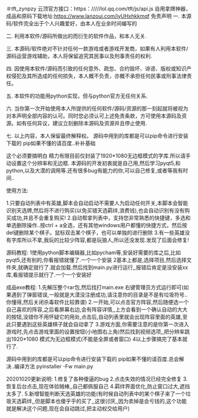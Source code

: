＃tft_zynpzy
云顶官方接口：https：/////lol.qq.com/tft/js/api.js
自用拿牌神器，成品和原码下载地址:https://www.lanzoui.com/iyUHxhkkmqf
免责声明
一. 本源码/软件完全出于个人兴趣爱好，由本人在业余时间编写的

二. 利用本软件/源码所做出的而衍生的软件作品，和本人无关.

三. 本源码/软件绝对不针对任何一款游戏或者游戏开发商，如果有人利用本软件/源码运营游戏辅助，本人将保留追究其民事以及刑事责任的权利.

四. 因使用本软件/源码而引致的任何意外、疏忽、合约毁坏、诽谤、版权或知识产权侵犯及其所造成的任何损失，本人概不负责，亦概不承担任何民事或刑事法律责任。

五. 本软件的功能用python实现，但与python官方无任何关系.

六. 当你第一次开始使用本人所提供的任何软件/源码/资源的那一刻起就将被视为对本声明全部内容的认可。同时您必须认可上述免责条款，方可使用本源码及资源。如有任何异议，建议立刻删除本源码及资源并且停止使用.

七. 以上内容，本人保留最终解释权。
源码中用到的库都是可以pip命令进行安装下载的 pip如果不懂的请百度..补补基础

这个必须要搞明白
精力有限目前仅封装了1920*1080无边框模式的字库.所以请手动设置这个分辨率和无边框.
本源码的开发初衷就是自己用,然后学习pyqt5,和python,以及大漠的调用等.还有很多bug有能力的你,可以自己修复,或者等我有时间..


使用方法:

1.只要自动列表中有英雄,脚本会自动启动不需要人为启动任何开关,本脚本会智能识别天选牌,然后将不进行购买(以免买错天选羁绊,浪费钱),也会自动识别有没有购买成功,并且不会重复购买!
2.自动帮拿列表中，支持您非常熟悉的快捷键，多选和单选删除操作..按ctrl + a全选，还有其他windows用户都懂的快捷方式，然后按del键删除某个棋子。鼠标双击某个棋子，也可以单独的进行删除
3.有一些英雄没有字库所以不拿,我玩的比较少阵容,都是玩狼人,所以还没发现.发现了后面会修复!

源码教程:
1使用python脚本编辑器,比如pycham等,安装好需要的库之后,比如pyqt5,还有别的,你看报错就懂了.一个一个安装
2基本上都是,选择项目,然后选择文件夹,就确定就行了.就会加载.然后找到main.py进行运行,,报错后肯定是没安装xx库,看报错提示就行了.一个一个安装好

成品exe教程:
1.先解压整个rar包,然后找打main.exe 右键管理员方式运行即可(如果遇到了弹窗错误,一般就是大漠没注册成功,请注意你的目录是不是有垃圾符号..你懂得,然后关闭杀毒软件比较靠谱)
2.一开始,可以点击官方阵容,然后随便选一个自己喜欢的阵容,之后看屏幕右边,会有阵容详情,,上方会看到一个确认自动的大大的按钮,没错你不用怀疑它的用处,点击后,自动列表里就会出现阵容里面的英雄,至此只要遇到这些英雄棋子就会自动拿了
3.游戏方面,你需要注意的是你第一次进入游戏时,先点击游戏里面的设置按钮(小地图右上角)然后找到视频选项,,把分辨率跳出1920*1080 模式为无边框模式(不能是全屏或者窗口)
4以上步骤搞完了基本就行了.

源码中用到的库都是可以pip命令进行安装下载的 pip如果不懂的请百度.总会解决..编译方法  pyinstaller -Fw main.py


20201020更新说明:
1.修复了各种傻逼的bug
2.点击失效的情况已经完全修复
3.恢复后台点击,现在体验贼棒,,自己都佩服自己
4.羁绊界面优化,防止窗口过大,遮挡太多了.
5.新增智能判断天选英雄的功能(有时候自动列表中的某个棋子来了一个垃圾天选羁绊,,但是脚本也傻乎乎的买了,,这很讨厌,,因为卖掉是会亏钱的,这个功能就是解决这个问题,现在会自动跳过,把主动权交给用户)
